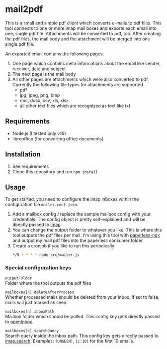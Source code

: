 # mail2pdf

This is a small and simple pdf client which converts e-mails to pdf files. This tool connects to one or more imap mail boxes and exports each email into one, single pdf file. Attachments will be converted to pdf, too. After creating the pdf files, the mail body and the attachment will be merged into one single pdf file.  

An exported email contains the following pages:
1. One page which contains meta informations about the email like sender, receiver, date and subject
1. The next page is the mail body
1. All other pages are attachments which were also converted to pdf. Currently the following file types for attachments are supported
    * pdf
    * jpg, jpeg, png, bmp
    * doc, docx, csv, xls, xlsx
    * all other text files which are recognized as text like txt

## Requirements
* Node.js (I tested only v16)
* libreoffice (for converting office documents)

## Installation
1. See requirements
1. Clone this repository and run `npm install`

## Usage
To get started, you need to configure the imap inboxes within the configuration file `mailer.conf.json`.
1. Add a mailbox config / replace the sample mailbox config with your credentials. The config object is pretty self-explained and will be directly passed to [imap](https://www.npmjs.com/package/imap).
1. You can change the output folder to whatever you like. This is where this tool outputs the pdf files per mail. I'm using this tool with [paperless-ngx](https://github.com/paperless-ngx/paperless-ngx) and output my mail pdf files into the paperless consumer folder.
1. Create a cronjob if you like to run this periodically:
    ```sh
    */5 * * * * node src/mailer.js
    ```

### Special configuration keys
`outputFolder`  
Folder where the tool outputs the pdf files

`mailboxes[n].deleteAfterProcess`  
Whether processed mails should be deleted from your inbox. If set to false, mails will just marked as seen.

`mailboxes[n].inboxPath`  
Mailbox folder which should be polled. This config key gets directly passed to [openInbox](https://www.npmjs.com/package/imap).

`mailboxes[n].searchQuery`  
Search query inside the inbox path. This config key gets directly passed to [imap.search](https://www.npmjs.com/package/imap). Examples: `[UNSEEN]`, `[1:10]` for the first 10 emails.
